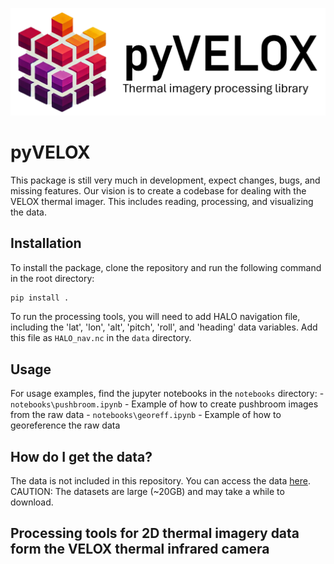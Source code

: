 ![pyVELOX logo](logo.png)

# pyVELOX

This package is still very much in development, expect changes, bugs, and missing features.
Our vision is to create a codebase for dealing with the VELOX thermal imager. This includes reading, processing, and visualizing the data.

## Installation

To install the package, clone the repository and run the following command in the root directory:

```bash
pip install .
```

To run the processing tools, you will need to add HALO navigation file, including the 'lat', 'lon', 'alt', 'pitch', 'roll', and 'heading' data variables.
Add this file as `HALO_nav.nc` in the `data` directory. 

## Usage

For usage examples, find the jupyter notebooks in the `notebooks` directory:
    - `notebooks\pushbroom.ipynb` - Example of how to create pushbroom images from the raw data
    - `notebooks\georeff.ipynb` - Example of how to georeference the raw data

## How do I get the data?

The data is not included in this repository. You can access the data [here](https://doi.pangaea.de/10.1594/PANGAEA.963401).
CAUTION: The datasets are large (~20GB) and may take a while to download.

## Processing tools for 2D thermal imagery data form the VELOX thermal infrared camera

